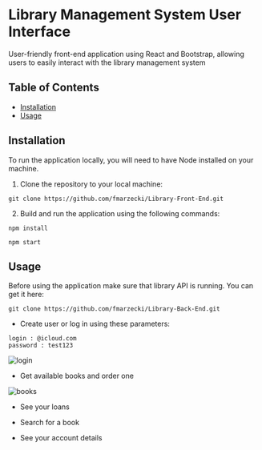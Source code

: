 # Library Management System User Interface

User-friendly front-end application using
React and Bootstrap, allowing users to easily interact
with the library management system

## Table of Contents

- [Installation](#installation)
- [Usage](#usage)

## Installation

To run the application locally, you will need to have Node installed on your machine.

1. Clone the repository to your local machine:

`git clone https://github.com/fmarzecki/Library-Front-End.git`

2. Build and run the application using the following commands: 

`npm install`

`npm start`

## Usage

Before using the application make sure that library API is running. You can get it here:

`git clone https://github.com/fmarzecki/Library-Back-End.git`

- Create user or log in using these parameters:

```
login : @icloud.com
password : test123
```

![login](https://i.postimg.cc/xjvF7DK2/Zrzut-ekranu-2023-04-09-222533.png)

- Get available books and order one

![books](https://i.postimg.cc/0j46nH5H/books.png)

- See your loans

- Search for a book

- See your account details


